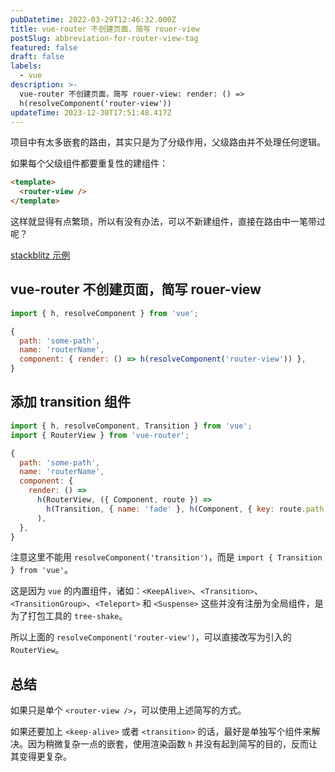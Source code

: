 ```yaml
---
pubDatetime: 2022-03-29T12:46:32.000Z
title: vue-router 不创建页面，简写 rouer-view
postSlug: abbreviation-for-router-view-tag
featured: false
draft: false
labels:
  - vue
description: >-
  vue-router 不创建页面，简写 rouer-view: render: () =>
  h(resolveComponent('router-view'))
updateTime: 2023-12-30T17:51:48.417Z
---
```


项目中有太多嵌套的路由，其实只是为了分级作用，父级路由并不处理任何逻辑。

如果每个父级组件都要重复性的建组件：

```html
<template>
  <router-view />
</template>
```

这样就显得有点繁琐，所以有没有办法，可以不新建组件，直接在路由中一笔带过呢？

[stackblitz 示例](https://stackblitz.com/edit/vitejs-vite-dtkyky?file=package.json,src%2Froutes%2Findex.ts&terminal=dev)

## vue-router 不创建页面，简写 rouer-view

```javascript
import { h, resolveComponent } from 'vue';

{
  path: 'some-path',
  name: 'routerName',
  component: { render: () => h(resolveComponent('router-view')) },
}
```

## 添加 transition 组件

```javascript
import { h, resolveComponent, Transition } from 'vue';
import { RouterView } from 'vue-router';

{
  path: 'some-path',
  name: 'routerName',
  component: {
    render: () =>
      h(RouterView, ({ Component, route }) =>
        h(Transition, { name: 'fade' }, h(Component, { key: route.path }))
      ),
  },
}
```

注意这里不能用 `resolveComponent('transition')`，而是 `import { Transition } from 'vue'`。

这是因为 `vue` 的内置组件，诸如：`<KeepAlive>`、`<Transition>`、`<TransitionGroup>`、`<Teleport>` 和 `<Suspense>` 这些并没有注册为全局组件，是为了打包工具的 `tree-shake`。

所以上面的 `resolveComponent('router-view')`，可以直接改写为引入的 `RouterView`。

## 总结

如果只是单个 `<router-view />`，可以使用上述简写的方式。

如果还要加上 `<keep-alive>` 或者 `<transition>` 的话，最好是单独写个组件来解决。因为稍微复杂一点的嵌套，使用渲染函数 `h` 并没有起到简写的目的，反而让其变得更复杂。
